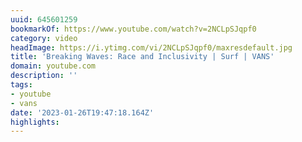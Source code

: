 ```yaml
---
uuid: 645601259
bookmarkOf: https://www.youtube.com/watch?v=2NCLpSJqpf0
category: video
headImage: https://i.ytimg.com/vi/2NCLpSJqpf0/maxresdefault.jpg
title: 'Breaking Waves: Race and Inclusivity | Surf | VANS'
domain: youtube.com
description: ''
tags:
- youtube
- vans
date: '2023-01-26T19:47:18.164Z'
highlights:
---
```



